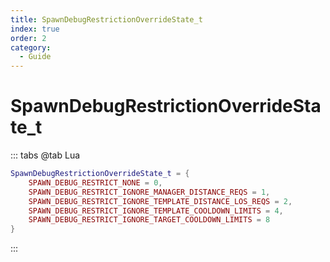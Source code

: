 ```yaml
---
title: SpawnDebugRestrictionOverrideState_t
index: true
order: 2
category:
  - Guide
---
```


# SpawnDebugRestrictionOverrideState_t
::: tabs
@tab Lua
```lua
SpawnDebugRestrictionOverrideState_t = {
    SPAWN_DEBUG_RESTRICT_NONE = 0,
    SPAWN_DEBUG_RESTRICT_IGNORE_MANAGER_DISTANCE_REQS = 1,
    SPAWN_DEBUG_RESTRICT_IGNORE_TEMPLATE_DISTANCE_LOS_REQS = 2,
    SPAWN_DEBUG_RESTRICT_IGNORE_TEMPLATE_COOLDOWN_LIMITS = 4,
    SPAWN_DEBUG_RESTRICT_IGNORE_TARGET_COOLDOWN_LIMITS = 8
}
```
:::